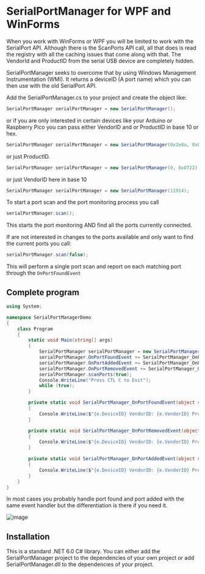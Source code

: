# SerialPortManager for WPF and WinForms

When you work with WinForms or WPF you will be limited to work with the SerialPort API. Although there is the ScanPorts API call, all that does is read the registry with all the caching issues that come along with that. The VendorId and ProductID from the serial USB device are completely hidden.

SerialPortManager seeks to overcome that by using Windows Management Instrumentation (WMI). It returns a deviceID (A port name) which you can then use with the old SerialPort API.

Add the SerialPortManager.cs to your project and create the object like:
```C#
SerialPortManager serialPortManager = new SerialPortManager();
```

or if you are only interested in certain devices like your Arduino or Raspberry Pico you can pass either VendorID and or ProductID in base 10 or hex.
```C#
SerialPortManager serialPortManager = new SerialPortManager(0x2e8a, 0x0722);
```

or just ProductID.
```C#
SerialPortManager serialPortManager = new SerialPortManager(0, 0x0722);
```

or just VendorID here in base 10
```C#
SerialPortManager serialPortManager = new SerialPortManager(11914);
```

To start a port scan and the port monitoring process you call 
```C#
serialPortManager.scan();
```

This starts the port monitoring AND find all the ports currently connected.

If are not interested in changes to the ports available and only want to find the current ports you call:
```C#
serialPortManager.scan(false);
```

This will perform a single port scan and report on each matching port through the `OnPortFoundEvent`

## Complete program

```C#
using System;

namespace SerialPortManagerDemo
{
    class Program
    {
        static void Main(string[] args)
        {
            SerialPortManager serialPortManager = new SerialPortManager();
            serialPortManager.OnPortFoundEvent += SerialPortManager_OnPortFoundEvent;
            serialPortManager.OnPortAddedEvent += SerialPortManager_OnPortAddedEvent;
            serialPortManager.OnPortRemovedEvent += SerialPortManager_OnPortRemovedEvent;
            serialPortManager.scanPorts(true);
            Console.WriteLine("Press CTL C to Exit");
            while (true);
        }

        private static void SerialPortManager_OnPortFoundEvent(object sender, SerialPortEventArgs e)
        {
            Console.WriteLine($"{e.DeviceID} VendorID: {e.VendorID} ProductID: {e.ProductID} Found");
        }

        private static void SerialPortManager_OnPortRemovedEvent(object sender, SerialPortEventArgs e)
        {
            Console.WriteLine($"{e.DeviceID} VendorID: {e.VendorID} ProductID: {e.ProductID} Removed");
        }

        private static void SerialPortManager_OnPortAddedEvent(object sender, SerialPortEventArgs e)
        {
            Console.WriteLine($"{e.DeviceID} VendorID: {e.VendorID} ProductID: {e.ProductID} Added");
        }
    }
}
```

In most cases you probably handle port found and port added with the same event handler but the differentiation is there if you need it.

![image](https://github.com/dinther/SerialPortManager/assets/1192916/4b4744de-5da8-4bae-9087-b4058a48fbee)

## Installation

This is a standard .NET 6.0 C# library. You can either add the SerialPortManager project to the dependencies of your own project or 
add SerialPortManager.dll to the dependencies of your project.



